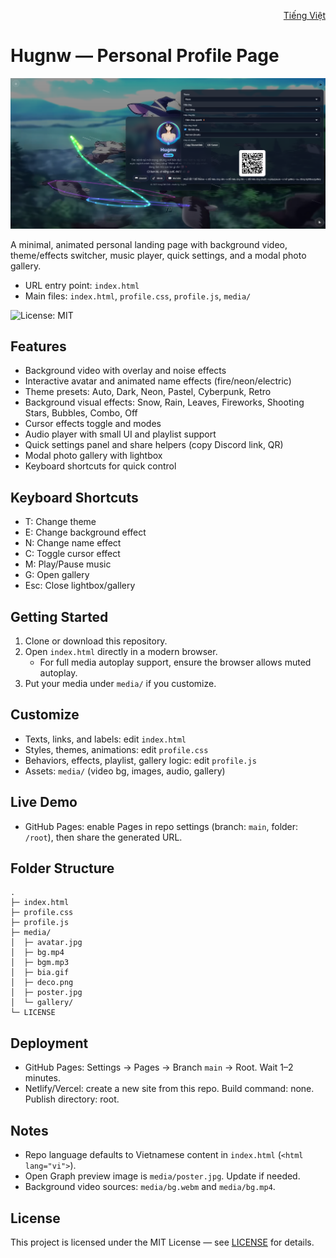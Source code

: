 <!-- Language Switch -->
<p align="right">
  <a href="README.vi.md">Tiếng Việt</a>
</p>

<a id="en"></a>

# Hugnw — Personal Profile Page

![Preview](media/poster.jpg)

A minimal, animated personal landing page with background video, theme/effects switcher, music player, quick settings, and a modal photo gallery.

- URL entry point: `index.html`
- Main files: `index.html`, `profile.css`, `profile.js`, `media/`

<!-- Badges -->
![License: MIT](https://img.shields.io/badge/License-MIT-green.svg)

## Features
- Background video with overlay and noise effects
- Interactive avatar and animated name effects (fire/neon/electric)
- Theme presets: Auto, Dark, Neon, Pastel, Cyberpunk, Retro
- Background visual effects: Snow, Rain, Leaves, Fireworks, Shooting Stars, Bubbles, Combo, Off
- Cursor effects toggle and modes
- Audio player with small UI and playlist support
- Quick settings panel and share helpers (copy Discord link, QR)
- Modal photo gallery with lightbox
- Keyboard shortcuts for quick control

## Keyboard Shortcuts
- T: Change theme
- E: Change background effect
- N: Change name effect
- C: Toggle cursor effect
- M: Play/Pause music
- G: Open gallery
- Esc: Close lightbox/gallery

## Getting Started
1. Clone or download this repository.
2. Open `index.html` directly in a modern browser.
   - For full media autoplay support, ensure the browser allows muted autoplay.
3. Put your media under `media/` if you customize.

## Customize
- Texts, links, and labels: edit `index.html`
- Styles, themes, animations: edit `profile.css`
- Behaviors, effects, playlist, gallery logic: edit `profile.js`
- Assets: `media/` (video bg, images, audio, gallery)

## Live Demo
- GitHub Pages: enable Pages in repo settings (branch: `main`, folder: `/root`), then share the generated URL.

## Folder Structure
```
.
├─ index.html
├─ profile.css
├─ profile.js
├─ media/
│  ├─ avatar.jpg
│  ├─ bg.mp4
│  ├─ bgm.mp3
│  ├─ bia.gif
│  ├─ deco.png
│  ├─ poster.jpg
│  └─ gallery/
└─ LICENSE
```

## Deployment
- GitHub Pages: Settings → Pages → Branch `main` → Root. Wait 1–2 minutes.
- Netlify/Vercel: create a new site from this repo. Build command: none. Publish directory: root.

## Notes
- Repo language defaults to Vietnamese content in `index.html` (`<html lang="vi">`).
- Open Graph preview image is `media/poster.jpg`. Update if needed.
- Background video sources: `media/bg.webm` and `media/bg.mp4`.

## License
This project is licensed under the MIT License — see [LICENSE](LICENSE) for details.
